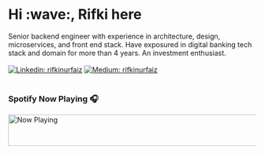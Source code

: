<h1 align="left">Hi :wave:, Rifki here </h1>
  
Senior backend engineer with experience in architecture, design, microservices, and front end stack. Have exposured in digital banking tech stack and domain for more than 4 years. An investment enthusiast.
<br>
<br>
[![Linkedin: rifkinurfaiz](https://img.shields.io/badge/-rifkinurfaiz-blue?style=flat-square&logo=Linkedin&logoColor=white&link=https://www.linkedin.com/in/rifkinurfaiz/)](https://www.linkedin.com/in/rifkinurfaiz/)
[![Medium: rifkinurfaiz](https://img.shields.io/badge/-rifkinurfaiz-white?style=flat-square&logo=Medium&logoColor=black&link=https://medium.com/@rifkinurfaiz)](https://medium.com/@rifkinurfaiz)
<br>
<br>
### Spotify Now Playing :headphones:

<a href="https://spotify-now-playing-xi-snowy.vercel.app/now-playing?open"><img src="https://spotify-now-playing-xi-snowy.vercel.app/now-playing" width="540" height="64" alt="Now Playing"></a>
